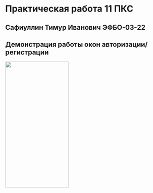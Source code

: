 # Практическая работа 11 ПКС

## Сафиуллин Тимур Иванович ЭФБО-03-22

## Демонстрация работы окон авторизации/регистрации
<img src="https://github.com/SafiullinT/pks_11/blob/master/imageы/1.gif" width="200" height="400">
